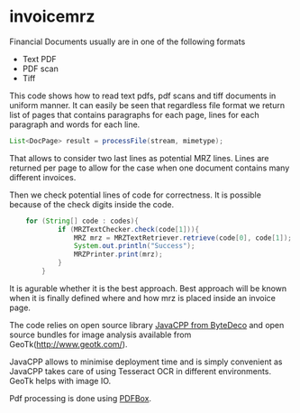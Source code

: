 # invoicemrz

Financial Documents usually are in one of the following formats
- Text PDF
- PDF scan
- Tiff

This code shows how to read text pdfs, pdf scans and tiff documents in uniform manner. It can easily be seen that regardless file format we return list of pages that contains paragraphs for each page, lines for each paragraph and words for each line. 

```java
List<DocPage> result = processFile(stream, mimetype);
```

That allows to consider two last lines as potential MRZ lines. Lines are returned per page to allow for the case when one document contains many different invoices.

Then we check potential lines of code for correctness. It is possible because of the check digits inside the code.

```java
	for (String[] code : codes){	    	
	    	if (MRZTextChecker.check(code[1])){
	    		MRZ mrz = MRZTextRetriever.retrieve(code[0], code[1]);
	    		System.out.println("Success");
	    		MRZPrinter.print(mrz);
	    	}
    	}
```

It is agurable whether it is the best approach. Best approach will be known when it is finally defined where and how mrz is placed inside an invoice page. 

The code relies on open source library [JavaCPP from ByteDeco](http://bytedeco.org/) and open source bundles for image analysis available from GeoTk(http://www.geotk.com/). 

JavaCPP allows to minimise deployment time and is simply convenient as JavaCPP takes care of using Tesseract OCR in different environments. GeoTk helps with image IO.

Pdf processing is done using [PDFBox](https://pdfbox.apache.org/).

